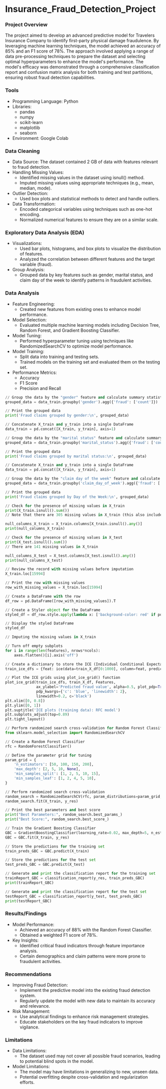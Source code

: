 # Insurance_Fraud_Detection_Project

### Project Overview

The project aimed to develop an advanced predictive model for Travelers Insurance Company to identify first-party physical damage fraudulence. By leveraging machine learning techniques, the model achieved an accuracy of 85% and an F1 score of 78%. The approach involved applying a range of data pre-processing techniques to prepare the dataset and selecting optimal hyperparameters to enhance the model's performance. The model's efficacy was demonstrated through a comprehensive classification report and confusion matrix analysis for both training and test partitions, ensuring robust fraud detection capabilities.

### Tools

- Programming Language: Python
- Libraries:
  - pandas
  - numpy
  - scikit-learn
  - matplotlib
  - seaborn
- Environment: Google Colab

### Data Cleaning

- Data Source: The dataset contained 2 GB of data with features relevant to fraud detection.
- Handling Missing Values:
  - Identified missing values in the dataset using isnull() method.
  - Imputed missing values using appropriate techniques (e.g., mean, median, mode).
- Outlier Detection:
  - Used box plots and statistical methods to detect and handle outliers.
- Data Transformation:
  - Encoded categorical variables using techniques such as one-hot encoding.
  - Normalized numerical features to ensure they are on a similar scale.
 
### Exploratory Data Analysis (EDA)
- Visualizations:
  - Used bar plots, histograms, and box plots to visualize the distribution of features.
  - Analyzed the correlation between different features and the target variable (fraud).
- Group Analysis:
  - Grouped data by key features such as gender, marital status, and claim day of the week to identify patterns in fraudulent activities.
 
### Data Analysis
- Feature Engineering:
  - Created new features from existing ones to enhance model performance.
- Model Selection:
  - Evaluated multiple machine learning models including Decision Tree, Random Forest, and Gradient Boosting Classifier.
- Model Tuning:
  - Performed hyperparameter tuning using techniques like RandomizedSearchCV to optimize model performance.
- Model Training:
  - Split data into training and testing sets.
  - Trained models on the training set and evaluated them on the testing set.
- Performance Metrics:
  - Accuracy
  - F1 Score
  - Precision and Recall
 
```python
// Group the data by the "gender" feature and calculate summary statistics for each group
grouped_data = data_train.groupby('gender').agg({'fraud': ['count']})

// Print the grouped data
print('Fraud claims grouped by gender:\n', grouped_data)

// Concatenate X_train and y_train into a single DataFrame
data_train = pd.concat([X_train, y_train], axis=1)

// Group the data by the "marital status" feature and calculate summary statistics for each group
grouped_data = data_train.groupby('marital_status').agg({'fraud': ['count']})

// Print the grouped data
print('Fraud claims grouped by marital status:\n', grouped_data)

// Concatenate X_train and y_train into a single DataFrame
data_train = pd.concat([X_train, y_train], axis=1)

// Group the data by the "claim day of the week" feature and calculate summary statistics for each group
grouped_data = data_train.groupby('claim_day_of_week').agg({'fraud': ['count']})

// Print the grouped data
print('Fraud claims grouped by Day of the Week:\n', grouped_data)

// Check for the presence of missing values in X_train
print(X_train.isnull().sum())
// Note that there are 305 missing values in X_train (this also includes annual_income replaced -1 values and age_of_driver NaN coded values)

null_columns_X_train = X_train.columns[X_train.isnull().any()]
print(null_columns_X_train)

// Check for the presence of missing values in X_test
print(X_test.isnull().sum())
// There are 141 missing values in X_train

null_columns_X_test = X_test.columns[X_test.isnull().any()]
print(null_columns_X_test)

// Review the record with missing values before imputation
X_train.loc[15994]

// Print the row with missing values
row_with_missing_values = X_train.loc[15994]

// Create a DataFrame with the row
df_row = pd.DataFrame([row_with_missing_values]).T

// Create a Styler object for the DataFrame
styled_df = df_row.style.apply(lambda x: ['background-color: red' if pd.isnull(v) else '' for v in x])

// Display the styled DataFrame
styled_df

// Imputing the missing values in X_train

// Turn off empty subplots
for i in range(len(features), nrows*ncols):
    axes.flatten()[i].axis('off')

// Create a dictionary to store the ICE (Individual Conditional Expectation) plots for each feature using the ice() function from some library, with predictions made by DTC.predict()
train_ice_dfs = {feat: ice(data=train_X_df[0:1000], column=feat, predict=RFC.predict) for feat in Features}

// Plot the ICE grids using plot_ice_grid() function
plot_ice_grid(train_ice_dfs, train_X_df, Features,
              ax_ylabel='Predicted fraud value', alpha=0.5, plot_pdp=True,
              pdp_kwargs={'c': 'blue', 'linewidth': 2},
              linewidth=0.2, c='black')
plt.xlim([0, 0.8])
plt.ylim([0, 1])
plt.suptitle('ICE plots (training data): RFC model')
plt.subplots_adjust(top=0.89)
plt.tight_layout()

// Perform randomized search cross-validation for Random Forest Classifier
from sklearn.model_selection import RandomizedSearchCV

// Create a Random Forest Classifier
rfc = RandomForestClassifier()

// Define the parameter grid for tuning
param_grid = {
    'n_estimators': [50, 100, 150, 200],
    'max_depth': [2, 5, 10, None],
    'min_samples_split': [1, 2, 5, 10, 15],
    'min_samples_leaf': [1, 2, 4, 5, 10],
}

// Perform randomized search cross-validation
random_search = RandomizedSearchCV(rfc, param_distributions=param_grid, cv=5, n_iter=20)
random_search.fit(X_train, y_res)

// Print the best parameters and best score
print("Best Parameters:", random_search.best_params_)
print("Best Score:", random_search.best_score_)

// Train the Gradient Boosting Classifier
GBC = GradientBoostingClassifier(learning_rate=0.02, max_depth=5, n_estimators=300)
GBC = GBC.fit(X_train, y_res)

// Store the predictions for the training set
train_preds_GBC = GBC.predict(X_train)

// Store the predictions for the test set
test_preds_GBC = GBC.predict(X_test)

// Generate and print the classification report for the training set
trainReport_GBC = classification_report(y_res, train_preds_GBC)
print(trainReport_GBC)

// Generate and print the classification report for the test set
testReport_GBC = classification_report(y_test, test_preds_GBC)
print(testReport_GBC)
```


 ### Results/Findings
- Model Performance:
  - Achieved an accuracy of 88% with the Random Forest Classifier.
  - Obtained a weighted F1 score of 78%.
- Key Insights:
  - Identified critical fraud indicators through feature importance analysis.
  - Certain demographics and claim patterns were more prone to fraudulent activities.
 
### Recommendations
- Improving Fraud Detection:
  - Implement the predictive model into the existing fraud detection system.
  - Regularly update the model with new data to maintain its accuracy and relevance.
- Risk Management:
  - Use analytical findings to enhance risk management strategies.
  - Educate stakeholders on the key fraud indicators to improve vigilance.
 
### Limitations
- Data Limitations:
  - The dataset used may not cover all possible fraud scenarios, leading to potential blind spots in the model.
- Model Limitations:
  - The model may have limitations in generalizing to new, unseen data.
  - Potential overfitting despite cross-validation and regularization efforts.


